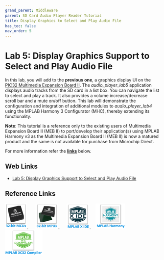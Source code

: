 ```yaml
---
grand_parent: Middleware
parent: SD Card Audio Player Reader Tutorial
title: Display Graphics to Select and Play Audio File
has_toc: false
nav_order: 5
---
```


# Lab 5: Display Graphics Support to Select and Play Audio File

In this lab, you will add to the **previous one**, a graphics display UI on the <a href="https://www.microchip.com/DevelopmentTools/ProductDetails/DM320005-5" target="_blank">PIC32 Multimedia Expansion Board II</a>. The *audio_player_lab5* application displays audio tracks from the SD card in a list box. You can navigate the list to select and play a track. It also provides a volume increase/decrease scroll bar and a mute on/off button. This lab will demonstrate the configuration and integration of additional modules to *audio_player_lab4* using the MPLAB Harmony 3 Configurator (MHC), thereby extending its functionality.

**Note**: This tutorial is a reference only to the existing users of Multimedia Expansion Board II (MEB II) to port/develop their application(s) using MPLAB Harmony v3 as the Multimedia Expansion Board II (MEB II) is now a matured product and the same is not available for purchase from Microchip Direct.

For more information refer the **[links](#Web-Links)** below.

## <a id="Web-Links"> </a>
## Web Links

- <a href="https://microchipdeveloper.com/harmony3:audio-player-lab5" target="_blank">Lab 5: Display Graphics Support to Select and Play Audio File</a>

## Reference Links
[<a href="https://www.microchip.com/design-centers/32-bit" target="_blank"> <img src="../../../r_images/32_bit_mcus.png"> </a>]()  &nbsp; &nbsp; &nbsp; [<a href="https://www.microchip.com/design-centers/32-bit-mpus" target="_blank"> <img src="../../../r_images/32_bit_mpus.png"> </a>]()  &nbsp; &nbsp; &nbsp; [<a href="https://www.microchip.com/mplab/mplab-x-ide" target="_blank"> <img src="../../../r_images/mplab_x_ide.png"> </a>]()  &nbsp; &nbsp; [<a href="https://www.microchip.com/mplab/mplab-harmony" target="_blank"> <img src="../../../r_images/mplab_harmony.png"> </a>]() [<a href="https://www.microchip.com/mplab/compilers" target="_blank"> <img src="../../../r_images/mplab_compiler.png"> </a>]()  
